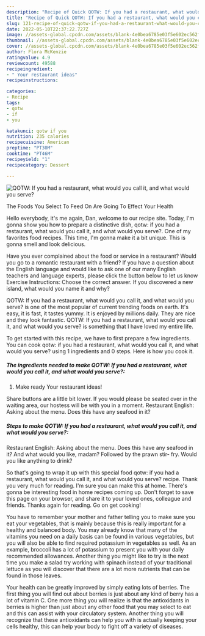 ```yaml
---
description: "Recipe of Quick QOTW: If you had a restaurant, what would you call it, and what would you serve?"
title: "Recipe of Quick QOTW: If you had a restaurant, what would you call it, and what would you serve?"
slug: 121-recipe-of-quick-qotw-if-you-had-a-restaurant-what-would-you-call-it-and-what-would-you-serve
date: 2022-05-10T22:37:22.727Z
image: //assets-global.cpcdn.com/assets/blank-4e0bea6785e03f5e602ec562f230caae08da540cada707380b4fe1bbebba43da.png
thumbnail: //assets-global.cpcdn.com/assets/blank-4e0bea6785e03f5e602ec562f230caae08da540cada707380b4fe1bbebba43da.png
cover: //assets-global.cpcdn.com/assets/blank-4e0bea6785e03f5e602ec562f230caae08da540cada707380b4fe1bbebba43da.png
author: Flora McKenzie
ratingvalue: 4.9
reviewcount: 49588
recipeingredient:
- " Your restaurant ideas"
recipeinstructions:

categories:
- Recipe
tags:
- qotw
- if
- you

katakunci: qotw if you 
nutrition: 235 calories
recipecuisine: American
preptime: "PT30M"
cooktime: "PT46M"
recipeyield: "1"
recipecategory: Dessert

---
```



![QOTW: If you had a restaurant, what would you call it, and what would you serve?](//assets-global.cpcdn.com/assets/blank-4e0bea6785e03f5e602ec562f230caae08da540cada707380b4fe1bbebba43da.png)

The Foods You Select To Feed On Are Going To Effect Your Health

Hello everybody, it's me again, Dan, welcome to our recipe site. Today, I'm gonna show you how to prepare a distinctive dish, qotw: if you had a restaurant, what would you call it, and what would you serve?. One of my favorites food recipes. This time, I'm gonna make it a bit unique. This is gonna smell and look delicious.

Have you ever complained about the food or service in a restaurant? Would you go to a romantic restaurant with a friend? If you have a question about the English language and would like to ask one of our many English teachers and language experts, please click the button below to let us know Exercise Instructions: Choose the correct answer. If you discovered a new island, what would you name it and why?

QOTW: If you had a restaurant, what would you call it, and what would you serve? is one of the most popular of current trending foods on earth. It's easy, it is fast, it tastes yummy. It is enjoyed by millions daily. They are nice and they look fantastic. QOTW: If you had a restaurant, what would you call it, and what would you serve? is something that I have loved my entire life.


To get started with this recipe, we have to first prepare a few ingredients. You can cook qotw: if you had a restaurant, what would you call it, and what would you serve? using 1 ingredients and 0 steps. Here is how you cook it.

<!--inarticleads1-->

##### The ingredients needed to make QOTW: If you had a restaurant, what would you call it, and what would you serve?:

1. Make ready  Your restaurant ideas!


Share buttons are a little bit lower. If you would please be seated over in the waiting area, our hostess will be with you in a moment. Restaurant English: Asking about the menu. Does this have any seafood in it? 

<!--inarticleads2-->

##### Steps to make QOTW: If you had a restaurant, what would you call it, and what would you serve?:



Restaurant English: Asking about the menu. Does this have any seafood in it? And what would you like, madam? Followed by the prawn stir- fry. Would you like anything to drink? 

So that's going to wrap it up with this special food qotw: if you had a restaurant, what would you call it, and what would you serve? recipe. Thank you very much for reading. I'm sure you can make this at home. There's gonna be interesting food in home recipes coming up. Don't forget to save this page on your browser, and share it to your loved ones, colleague and friends. Thanks again for reading. Go on get cooking!

You have to remember your mother and father telling you to make sure you eat your vegetables, that is mainly because this is really important for a healthy and balanced body. You may already know that many of the vitamins you need on a daily basis can be found in various vegetables, but you will also be able to find required potassium in vegetables as well. As an example, broccoli has a lot of potassium to present you with your daily recommended allowances. Another thing you might like to try is the next time you make a salad try working with spinach instead of your traditional lettuce as you will discover that there are a lot more nutrients that can be found in those leaves.

Your health can be greatly improved by simply eating lots of berries. The first thing you will find out about berries is just about any kind of berry has a lot of vitamin C. One more thing you will realize is that the antioxidants in berries is higher than just about any other food that you may select to eat and this can assist with your circulatory system. Another thing you will recognize that these antioxidants can help you with is actually keeping your cells healthy, this can help your body to fight off a variety of diseases.

